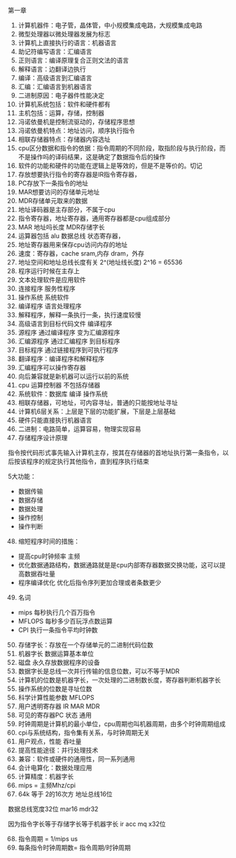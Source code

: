 第一章

1. 计算机器件：电子管，晶体管，中小规模集成电路，大规模集成电路
2. 微型处理器以微处理器发展为标志
3. 计算机上直接执行的语言：机器语言
4. 助记符编写语言：汇编语言
5. 正则语言：编译原理复合正则文法的语言
6. 解释语言：边翻译边执行
7. 编译：高级语言到汇编语言
8. 汇编：汇编语言到机器语言
9. 二进制原因：电子器件性能决定
10. 计算机系统包括：软件和硬件都有
11. 主机包括：运算，存储，控制器
12. 冯诺依曼机是控制流驱动的，存储程序思想
13. 冯诺依曼机特点：地址访问，顺序执行指令
14. 相联存储器特点：存储器内容选址
15. cpu区分数据和指令的依据：指令周期的不同阶段，取指阶段与执行阶段，而不是操作吗的译码结果，这是确定了数据指令后的操作
16. 软件的功能和硬件的功能在逻辑上是等效的，但是不是等价的。切记
17. 存放想要执行指令的寄存器是IR指令寄存器，
18. PC存放下一条指令的地址
19. MAR想要访问的存储单元地址
20. MDR存储单元取来的数据
21. 地址译码器是主存部分，不属于cpu
22. 指令寄存器，地址寄存器，通用寄存器都是cpu组成部分
23. MAR 地址吗长度 MDR存储字长
24. 运算器包括 alu 数据总线 状态寄存器，
25. 地址寄存器用来保存cpu访问内存的地址
26. 速度：寄存器，cache sram,内存 dram，外存
27. 地址空间和地址总线长度有关 2^(地址线长度) 2^16 = 65536
28. 程序运行时候在主存上
29. 文本处理软件是应用软件
30. 连接程序 服务性程序
31. 操作系统 系统软件
32. 编译程序 语言处理程序
33. 解释程序，解释一条执行一条，执行速度较慢
34. 高级语言到目标代码文件 编译程序
35. 源程序    通过编译程序   变为汇编源程序
36. 汇编源程序 通过汇编程序  到目标程序 
37. 目标程序 通过链接程序到可执行程序
38. 翻译程序：编译程序和解释程序
39. 汇编程序可以操作寄存器
40. 向后兼容就是新机器可以运行以前的系统
41. cpu 运算控制器 不包括存储器
42. 系统软件：数据库 编译 操作系统
43. 相联存储器，可地址，可内容寻址，普通的只能按地址寻址
44. 计算机6层关系：上层是下层的功能扩展，下层是上层基础
45. 硬件只能直接执行机器语言
46. 二进制：电路简单，运算容易，物理实现容易
47. 存储程序设计原理

指令按代码形式事先输入计算机主存，按其在存储器的首地址执行第一条指令，以后按该程序的规定执行其他指令，直到程序执行结束

5大功能：

- 数据传输
- 数据存储
- 数据处理
- 操作控制
- 操作判断

48. 缩短程序时间的措施：

- 提高cpu时钟频率 主频
- 优化数据通路结构，数据通路就是是cpu内部寄存器数据交换功能，这可以提高数据吞吐量
- 程序编译优化  优化后指令序列更加合理或者条数更少

49. 名词

- mips 每秒执行几个百万指令
- MFLOPS 每秒多少百玩浮点数运算
- CPI 执行一条指令平均时钟数

50. 存储字长：存放在一个存储单元的二进制代码位数
51. 机器字长 数据运算基本单位
52. 磁盘 永久存放数据程序的设备
53. 数据字长是总线一次并行传输的信息位数，可以不等于MDR
54. 计算机的位数是机器字长，一次处理的二进制数长度，寄存器判断机器字长
55. 操作系统的位数是寻址位数
56. 科学计算性能参数 MFLOPS
57. 用户透明寄存器 IR MAR MDR 
58. 可见的寄存器PC 状态 通用
59. 时钟周期是计算机的最小单位，cpu周期也叫机器周期，由多个时钟周期组成
60. cpi与系统结构，指令集有关系，与时钟周期无关
61. 用户观点，性能 吞吐量
62. 提高性能途径：并行处理技术
63. 兼容：软件或硬件的通用性，同一系列通用
64. 会计电算化：数据处理应用
65. 计算精度：机器字长
66. mips = 主频Mhz/cpi
67. 64k 等于 2的16次方 地址总线16位

数据总线宽度32位 mar16 mdr32

因为指令字长等于存储字长等于机器字长 ir acc mq x32位

68. 指令周期 = 1/mips us
69. 每条指令时钟周期数= 指令周期/时钟周期






